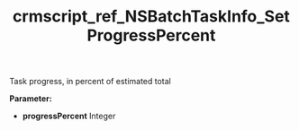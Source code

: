 ﻿---
title: crmscript_ref_NSBatchTaskInfo_SetProgressPercent
description: NSBatchTaskInfo.SetProgressPercent(Integer progressPercent)
intellisense: NSBatchTaskInfo.SetProgressPercent
keywords: NSBatchTaskInfo, GetProgressPercent
so.topic: reference
---

Task progress, in percent of estimated total

**Parameter:** 
 - **progressPercent** Integer

